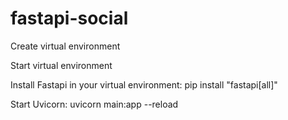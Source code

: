 # fastapi-social

Create virtual environment

Start virtual environment

Install Fastapi in your virtual environment:
pip install "fastapi[all]"

Start Uvicorn:
uvicorn main:app --reload
